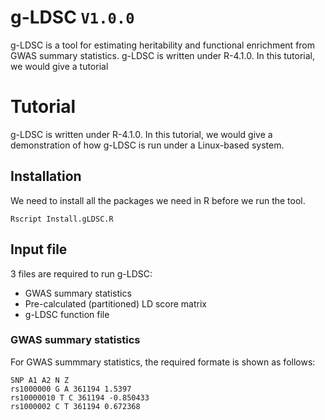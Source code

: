 # g-LDSC ```V1.0.0```
g-LDSC is a tool for estimating heritability and functional enrichment from GWAS summary statistics. g-LDSC is written under R-4.1.0. In this tutorial, we would give a tutorial
# Tutorial
g-LDSC is written under R-4.1.0. In this tutorial, we would give a demonstration of how g-LDSC is run under a Linux-based system.

## Installation
We need to install all the packages we need in R before we run the tool.
```
Rscript Install.gLDSC.R
```

## Input file
3 files are required to run g-LDSC:
- GWAS summary statistics
- Pre-calculated (partitioned) LD score matrix
- g-LDSC function file
### GWAS summary statistics
For GWAS summmary statistics, the required formate is shown as follows:
```
SNP A1 A2 N Z
rs1000000 G A 361194 1.5397
rs10000010 T C 361194 -0.850433
rs1000002 C T 361194 0.672368
```
